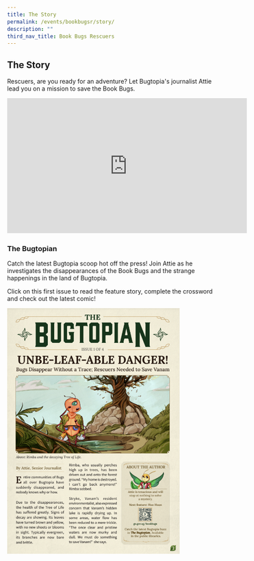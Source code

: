 ```yaml
---
title: The Story
permalink: /events/bookbugsr/story/
description: ""
third_nav_title: Book Bugs Rescuers
---
```

## The Story

Rescuers, are you ready for an adventure? Let Bugtopia's journalist Attie lead you on a mission to save the Book Bugs.

<iframe width="560" height="315" src="https://www.youtube.com/embed/r_WEWryPrtU" title="YouTube video player" frameborder="0" allow="accelerometer; autoplay; clipboard-write; encrypted-media; gyroscope; picture-in-picture" allowfullscreen></iframe> 

### The Bugtopian

Catch the latest Bugtopia scoop hot off the press! Join Attie as he investigates the disappearances of the Book Bugs and the strange happenings in the land of Bugtopia.

Click on this first issue to read the feature story, complete the crossword and check out the latest comic!

<a href="/files/BB3 Newsletter_Bugtopian1_PDF Preview-min.pdf"><img src="/images/events/bookbugsr/Bugtopian1.png" alt="Lower Primary Reading Interest Profile 2021" style="width: 80%;"></a>